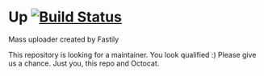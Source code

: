 # Up  [![Build Status](https://travis-ci.org/Commonists/Up.svg?branch=master)](https://travis-ci.org/Commonists/Up)
Mass uploader created by Fastily

This repository is looking for a maintainer. You look qualified :) Please give us a chance. Just you, this repo and Octocat.
